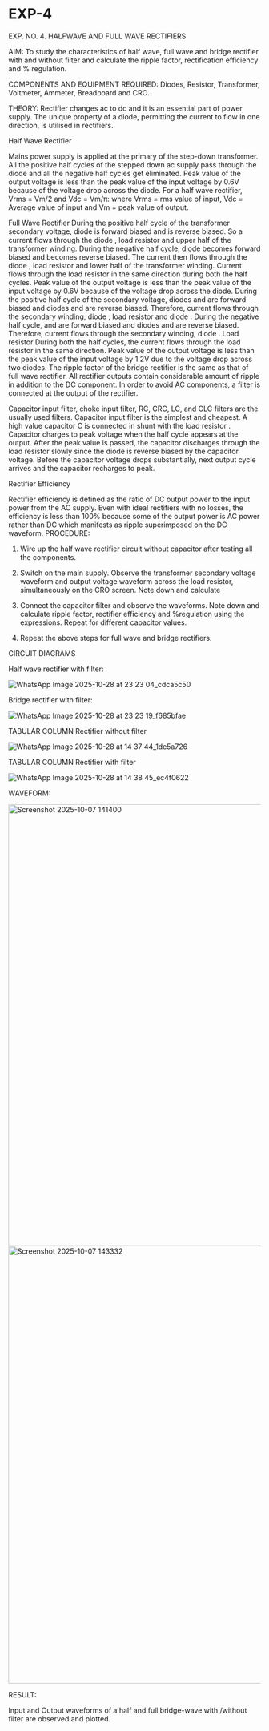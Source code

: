 # EXP-4
EXP. NO. 4. 		HALFWAVE  AND FULL WAVE  RECTIFIERS

AIM: To study the characteristics of half wave, full wave and bridge rectifier with and without filter and calculate the ripple factor, rectification efficiency and % regulation.

COMPONENTS  AND  EQUIPMENT  REQUIRED:  Diodes,  Resistor,  Transformer,  Voltmeter, Ammeter, Breadboard and CRO.

THEORY: Rectifier changes ac to dc and it is an essential part of power supply. The unique property of a diode, permitting the current to flow in one direction, is utilised in rectifiers.

Half Wave Rectifier


Mains power supply is applied at the primary of the step-down transformer. All the positive half cycles of the stepped down ac supply pass through the diode and all the negative half cycles get eliminated. Peak value of the output voltage is less than the peak value of the input voltage by 0.6V because of the voltage drop across the diode.
For a half wave rectifier, Vrms = Vm/2 and Vdc = Vm/π: where Vrms = rms value of input, Vdc = Average value of input and Vm = peak value of output.


Full Wave Rectifier
During the positive half cycle of the transformer secondary voltage, diode     is forward biased and      is reverse biased. So a current flows through the diode     , load resistor      and upper half of the transformer  winding.  During  the  negative  half  cycle,  diode       becomes  forward  biased  and becomes reverse biased. The current then flows through the diode     , load resistor      and lower half of the transformer winding. Current flows through the load resistor in the same direction during both the half cycles. Peak value of the output voltage is less than the peak value of the input voltage by 0.6V
because of the voltage drop across the diode.
During the positive half cycle of the secondary voltage, diodes      and      are forward biased and diodes and      are reverse biased. Therefore, current flows through the secondary winding, diode     , load resistor
and diode     . During the negative half cycle,      and      are forward biased and diodes      and      are reverse biased. Therefore, current flows through the secondary winding, diode     . Load resistor       During both the half cycles, the current flows through the load resistor in the same direction. Peak value of the output voltage is less than the peak value of the input voltage by 1.2V due to the voltage drop across two diodes. The ripple factor of the bridge rectifier is the same as that of full wave rectifier.
All rectifier outputs contain considerable amount of ripple in addition to the DC component. In order to avoid AC components, a filter is connected at the output of the rectifier.

Capacitor input filter, choke input filter, RC, CRC, LC, and CLC filters are the usually used filters. Capacitor input filter is the simplest and cheapest. A high value capacitor C is connected in shunt with the load resistor     . Capacitor charges to peak voltage      when the half cycle appears at the output. After the peak value is passed, the capacitor discharges through the load resistor slowly since the diode is reverse biased by the capacitor voltage. Before the capacitor voltage drops substantially, next output cycle arrives and the capacitor recharges to peak.

Rectifier Efficiency

Rectifier efficiency is defined as the ratio of DC output power to the input power from the AC supply. Even with ideal rectifiers with no losses, the efficiency is less than 100% because some of the output power is AC power rather than DC which manifests as ripple superimposed on the DC waveform.
PROCEDURE:

1.   Wire up the half wave rectifier circuit without capacitor after testing all the components.

2.   Switch on the main supply. Observe the transformer secondary voltage waveform and output voltage waveform across the load resistor, simultaneously on the CRO screen. Note down       and calculate
3.   Connect the capacitor filter and observe the waveforms. Note down and calculate ripple factor, rectifier efficiency and %regulation using the expressions. Repeat for different capacitor values.
4.   Repeat the above steps for full wave and bridge rectifiers.

CIRCUIT DIAGRAMS

Half wave rectifier with filter:


![WhatsApp Image 2025-10-28 at 23 23 04_cdca5c50](https://github.com/user-attachments/assets/6c82e3bd-8e3f-44ae-b532-ff895985b6b2)


Bridge rectifier with filter:


![WhatsApp Image 2025-10-28 at 23 23 19_f685bfae](https://github.com/user-attachments/assets/50c1a728-965a-47e3-b30e-a118d23ad148)

TABULAR COLUMN
Rectifier without filter

![WhatsApp Image 2025-10-28 at 14 37 44_1de5a726](https://github.com/user-attachments/assets/e4decd57-a20d-4809-9c08-df32bab28836)

TABULAR COLUMN
Rectifier with filter


![WhatsApp Image 2025-10-28 at 14 38 45_ec4f0622](https://github.com/user-attachments/assets/87bc9bae-5fe1-4a16-a88b-49f15d1a6dc7)


WAVEFORM:


<img width="1375" height="882" alt="Screenshot 2025-10-07 141400" src="https://github.com/user-attachments/assets/78091d41-b0e5-4150-836a-bb088b5bbf19" />


<img width="1376" height="874" alt="Screenshot 2025-10-07 143332" src="https://github.com/user-attachments/assets/84e713fe-74c2-4802-a32d-d36aceead595" />



RESULT:

Input and Output waveforms of a half and full bridge-wave with /without filter are observed and plotted.
